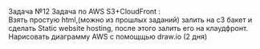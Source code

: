 Задача  №12
Задача по AWS S3+CloudFront :  
Взять простую html,(можно из прошлых заданий) залить на с3 бакет и сделать Static website hosting, после этого залить его на клаудфронт.
Нарисовать диаграмму AWS с помощщью draw.io
(2 дня)